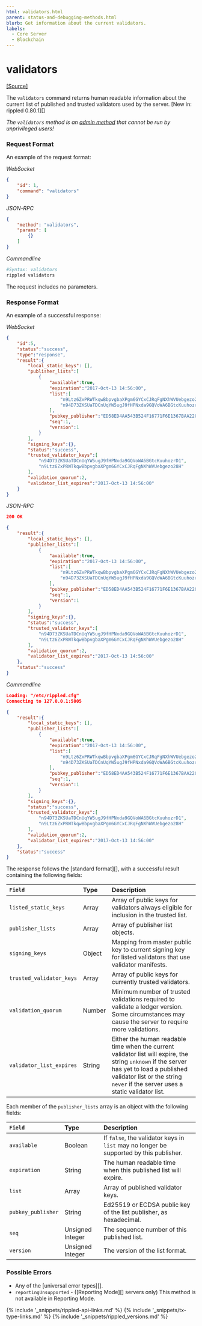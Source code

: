 ```yaml
---
html: validators.html
parent: status-and-debugging-methods.html
blurb: Get information about the current validators.
labels:
  - Core Server
  - Blockchain
---
```

# validators
[[Source]](https://github.com/ripple/rippled/blob/master/src/ripple/rpc/handlers/Validators.cpp "Source")

The `validators` command returns human readable information about the current list of published and trusted validators used by the server. [New in: rippled 0.80.1][]

*The `validators` method is an [admin method](admin-rippled-methods.html) that cannot be run by unprivileged users!*

### Request Format
An example of the request format:

<!-- MULTICODE_BLOCK_START -->

*WebSocket*

```json
{
    "id": 1,
    "command": "validators"
}
```

*JSON-RPC*

```json
{
    "method": "validators",
    "params": [
        {}
    ]
}
```

*Commandline*

```sh
#Syntax: validators
rippled validators
```

<!-- MULTICODE_BLOCK_END -->

The request includes no parameters.

### Response Format

An example of a successful response:

<!-- MULTICODE_BLOCK_START -->

*WebSocket*

```json
{
    "id":5,
    "status":"success",
    "type":"response",
    "result":{
        "local_static_keys": [],
        "publisher_lists":[
            {
                "available":true,
                "expiration":"2017-Oct-13 14:56:00",
                "list":[
                    "n9Ltz6ZxPRWTkqwBbpvgbaXPgm6GYCxCJRqFgNXhWVUebgezo28H",
                    "n94D73ZKSUaTDCnUqYW5ugJ9fHPNxda9GQVoWA6BGtcKuuhozrD1"
                ],
                "pubkey_publisher":"ED58ED4AA543B524F16771F6E1367BAA220D99DCF22CD8CF7A11309E9EAB1B647B",
                "seq":1,
                "version":1
            }
        ],
        "signing_keys":{},
        "status":"success",
        "trusted_validator_keys":[
            "n94D73ZKSUaTDCnUqYW5ugJ9fHPNxda9GQVoWA6BGtcKuuhozrD1",
            "n9Ltz6ZxPRWTkqwBbpvgbaXPgm6GYCxCJRqFgNXhWVUebgezo28H"
        ],
        "validation_quorum":2,
        "validator_list_expires":"2017-Oct-13 14:56:00"
    }
}
```

*JSON-RPC*

```json
200 OK

{
    "result":{
        "local_static_keys": [],
        "publisher_lists":[
            {
                "available":true,
                "expiration":"2017-Oct-13 14:56:00",
                "list":[
                    "n9Ltz6ZxPRWTkqwBbpvgbaXPgm6GYCxCJRqFgNXhWVUebgezo28H",
                    "n94D73ZKSUaTDCnUqYW5ugJ9fHPNxda9GQVoWA6BGtcKuuhozrD1"
                ],
                "pubkey_publisher":"ED58ED4AA543B524F16771F6E1367BAA220D99DCF22CD8CF7A11309E9EAB1B647B",
                "seq":1,
                "version":1
            }
        ],
        "signing_keys":{},
        "status":"success",
        "trusted_validator_keys":[
            "n94D73ZKSUaTDCnUqYW5ugJ9fHPNxda9GQVoWA6BGtcKuuhozrD1",
            "n9Ltz6ZxPRWTkqwBbpvgbaXPgm6GYCxCJRqFgNXhWVUebgezo28H"
        ],
        "validation_quorum":2,
        "validator_list_expires":"2017-Oct-13 14:56:00"
    },
    "status":"success"
}
```

*Commandline*

```json
Loading: "/etc/rippled.cfg"
Connecting to 127.0.0.1:5005

{
    "result":{
        "local_static_keys": [],
        "publisher_lists":[
            {
                "available":true,
                "expiration":"2017-Oct-13 14:56:00",
                "list":[
                    "n9Ltz6ZxPRWTkqwBbpvgbaXPgm6GYCxCJRqFgNXhWVUebgezo28H",
                    "n94D73ZKSUaTDCnUqYW5ugJ9fHPNxda9GQVoWA6BGtcKuuhozrD1"
                ],
                "pubkey_publisher":"ED58ED4AA543B524F16771F6E1367BAA220D99DCF22CD8CF7A11309E9EAB1B647B",
                "seq":1,
                "version":1
            }
        ],
        "signing_keys":{},
        "status":"success",
        "trusted_validator_keys":[
            "n94D73ZKSUaTDCnUqYW5ugJ9fHPNxda9GQVoWA6BGtcKuuhozrD1",
            "n9Ltz6ZxPRWTkqwBbpvgbaXPgm6GYCxCJRqFgNXhWVUebgezo28H"
        ],
        "validation_quorum":2,
        "validator_list_expires":"2017-Oct-13 14:56:00"
    },
    "status":"success"
}
```

<!-- MULTICODE_BLOCK_END -->

The response follows the [standard format][], with a successful result containing the following fields:

| `Field`                  | Type   | Description                              |
|:-------------------------|:-------|:-----------------------------------------|
| `listed_static_keys`     | Array  | Array of public keys for validators always eligible for inclusion in the trusted list. |
| `publisher_lists`        | Array  | Array of publisher list objects.         |
| `signing_keys`           | Object | Mapping from master public key to current signing key for listed validators that use validator manifests. |
| `trusted_validator_keys` | Array  | Array of public keys for currently trusted validators. |
| `validation_quorum`      | Number | Minimum number of trusted validations required to validate a ledger version. Some circumstances may cause the server to require more validations. |
| `validator_list_expires` | String | Either the human readable time when the current validator list will expire, the string `unknown` if the server has yet to load a published validator list or the string `never` if the server uses a static validator list. |

Each member of the `publisher_lists` array is an object with the following fields:

| `Field`            | Type             | Description                          |
|:-------------------|:-----------------|:-------------------------------------|
| `available`        | Boolean          | If `false`, the validator keys in `list` may no longer be supported by this publisher. |
| `expiration`       | String           | The human readable time when this published list will expire. |
| `list`             | Array            | Array of published validator keys.   |
| `pubkey_publisher` | String           | Ed25519 or ECDSA public key of the list publisher, as hexadecimal. |
| `seq`              | Unsigned Integer | The sequence number of this published list. |
| `version`          | Unsigned Integer | The version of the list format.      |

### Possible Errors

- Any of the [universal error types][].
- `reportingUnsupported` - ([Reporting Mode][] servers only) This method is not available in Reporting Mode.

<!--{# common link defs #}-->
{% include '_snippets/rippled-api-links.md' %}
{% include '_snippets/tx-type-links.md' %}
{% include '_snippets/rippled_versions.md' %}
